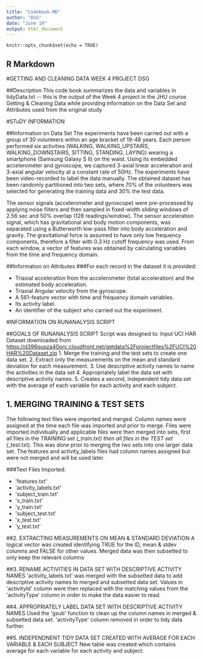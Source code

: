 ```yaml
---
title: "Codebook.MD"
author: "DSG"
date: "June 19"
output: html_document
---
```


```{r setup, include=FALSE}
knitr::opts_chunk$set(echo = TRUE)
```

## R Markdown

#GETTING AND CLEANING DATA WEEK 4 PROJECT
DSG

##Description
This code book summarizes the data and variables in tidyData.txt -- this is the
output of the Week 4 project in the JHU course Getting & Cleaning Data while providing
information on the Data Set and Attributes used from the original study

#STuDY INFORMATION

##Information on Data Set
The experiments have been carried out with a group of 30 volunteers within an age bracket of 19-48 years. Each person performed six activities (WALKING, WALKING_UPSTAIRS, WALKING_DOWNSTAIRS, SITTING, STANDING, LAYING) wearing a smartphone (Samsung Galaxy S II) on the waist. Using its embedded accelerometer and gyroscope, we captured 3-axial linear acceleration and 3-axial angular velocity at a constant rate of 50Hz. The experiments have been video-recorded to label the data manually. The obtained dataset has been randomly partitioned into two sets, where 70% of the volunteers was selected for generating the training data and 30% the test data.

The sensor signals (accelerometer and gyroscope) were pre-processed by applying noise filters and then sampled in fixed-width sliding windows of 2.56 sec and 50% overlap (128 readings/window). The sensor acceleration signal, which has gravitational and body motion components, was separated using a Butterworth low-pass filter into body acceleration and gravity. The gravitational force is assumed to have only low frequency components, therefore a filter with 0.3 Hz cutoff frequency was used. From each window, a vector of features was obtained by calculating variables from the time and frequency domain.

##Information on Attributes
###For each record in the dataset it is provided:
- Triaxial acceleration from the accelerometer (total acceleration) and the estimated body acceleration.
- Triaxial Angular velocity from the gyroscope.
- A 561-feature vector with time and frequency domain variables.
- Its activity label.
- An identifier of the subject who carried out the experiment.

#INFORMATION ON RUNANALYSIS SCRIPT

##GOALS OF RUNANALYSIS SCRIPT
Script was designed to:
Input UCI HAR Dataset downloaded from https://d396qusza40orc.cloudfront.net/getdata%2Fprojectfiles%2FUCI%20HAR%20Dataset.zip 
        1. Merge the training and the test sets to create one data set.
        2. Extract only the measurements on the mean and standard deviation for each measurement. 
        3. Use descriptive activity names to name the activities in the data set
        4. Appropriately label the data set with descriptive activity names. 
        5. Creates a second, independent tidy data set with the average of each variable for each activity and each subject. 

## 1. MERGING TRAINING & TEST SETS
The following text files were imported and merged. Column names were assigned at the time each file was imported and prior to merge. Files were imported individually and applicable files were then merged into sets, first all files in the TRAINING set \(*_train.txt\) then all files in the TEST set \(*_test.txt\). This was done prior to merging the two sets into one larger data set. The features and activity_labels files had column names assigned but were not merged and will be used later.

###Text Files Imported:

- 'features.txt'
- 'activity_labels.txt'
- 'subject_train.txt'
- 'x_train.txt'
- 'y_train.txt'
- 'subject_test.txt'
- 'x_test.txt'
- 'y_test.txt'

##2. EXTRACTING MEASUREMENTS ON MEAN & STANDARD DEVIATION
A logical vector was created identifying TRUE for the ID, mean & stdev columns and FALSE for other values. Merged data was then subsetted to only keep the relevant columns

##3. RENAME ACTIVITIES IN DATA SET WITH DESCRIPTIVE ACTIVITY NAMES
'activity_labels.txt' was merged with the subsetted data to add descriptive activity names to merged and subsetted data set. Values in 'activityId' column were then replaced with the matching values from the 'activityType' column in order to make the data easier to read. 

##4. APPROPRIATELY LABEL DATA SET WITH DESCRIPTIVE ACTIVITY NAMES
Used the 'gsub' function to clean up the column names in merged & subsetted data set. 'activityType' column removed in order to tidy data further.

##5. INDEPENDNENT TIDY DATA SET CREATED WITH AVERAGE FOR EACH VARIABLE & EACH SUBJECT
New table was created which contains average for each variable for each activity and subject.